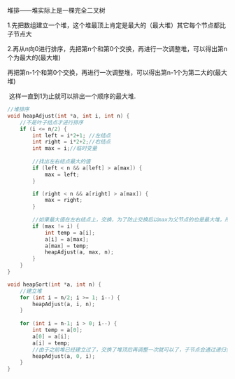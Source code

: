 堆排——堆实际上是一棵完全二叉树

1.先把数组建立一个堆，这个堆最顶上肯定是最大的（最大堆）其它每个节点都比子节点大

2.再从n向0进行排序，先把第n个和第0个交换，再进行一次调整堆，可以得出第n个为最大的(最大堆)

​                            再把第n-1个和第0个交换，再进行一次调整堆，可以得出第n-1个为第二大的(最大堆)

​                            这样一直到1为止就可以排出一个顺序的最大堆.

```c
//堆排序
void heapAdjust(int *a, int i, int n) {
    //不是叶子结点才进行排序
    if (i <= n/2) {
        int left = i*2+1; //左结点
        int right = i*2+2;//右结点
        int max = i;//临时变量
        
        //找出左右结点最大的值
        if (left < n && a[left] > a[max]) {
            max = left;
        }

        if (right < n && a[right] > a[max]) {
            max = right;
        }
        
        //如果最大值在左右结点上，交换，为了防止交换后以max为父节点的也是最大堆，所以还要调整一次
        if (max != i) {
            int temp = a[i];
            a[i] = a[max];
            a[max] = temp;
            heapAdjust(a, max, n);
        }
    }
}

void heapSort(int *a, int n) {
    //建立堆
    for (int i = n/2; i >= 1; i--) {
        heapAdjust(a, i, n);
    }
    
    for (int i = n-1; i > 0; i--) {
        int temp = a[0];
        a[0] = a[i];
        a[i] = temp;
        //由于之前堆已经建立过了，交换了堆顶后再调整一次就可以了，子节点会通过递归全部调整好
        heapAdjust(a, 0, i);
    }
}
```

